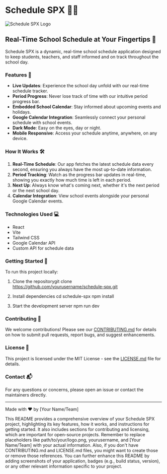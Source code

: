# Schedule SPX 📅✨
![Schedule SPX Logo](path/to/your/logo.png)

## Real-Time School Schedule at Your Fingertips 🚀

Schedule SPX is a dynamic, real-time school schedule application designed to keep students, teachers, and staff informed and on track throughout the school day.

### Features 🌟

- **Live Updates**: Experience the school day unfold with our real-time schedule tracker.
- **Period Progress**: Never lose track of time with our intuitive period progress bar.
- **Embedded School Calendar**: Stay informed about upcoming events and holidays.
- **Google Calendar Integration**: Seamlessly connect your personal schedule with school events.
- **Dark Mode**: Easy on the eyes, day or night.
- **Mobile Responsive**: Access your schedule anytime, anywhere, on any device.

### How It Works 🛠️

1. **Real-Time Schedule**: Our app fetches the latest schedule data every second, ensuring you always have the most up-to-date information.
2. **Period Tracking**: Watch as the progress bar updates in real-time, showing you exactly how much time is left in each period.
3. **Next Up**: Always know what's coming next, whether it's the next period or the next school day.
4. **Calendar Integration**: View school events alongside your personal Google Calendar events.

### Technologies Used 💻

- React
- Vite
- Tailwind CSS
- Google Calendar API
- Custom API for schedule data

### Getting Started 🚀

To run this project locally:

1. Clone the repositorygit clone https://github.com/yourusername/schedule-spx.git

2. Install dependencies
cd schedule-spx
npm install

3. Start the development server
npm run dev


### Contributing 🤝

We welcome contributions! Please see our [CONTRIBUTING.md](CONTRIBUTING.md) for details on how to submit pull requests, report bugs, and suggest enhancements.

### License 📄

This project is licensed under the MIT License - see the [LICENSE.md](LICENSE.md) file for details.

### Contact 📬

For any questions or concerns, please open an issue or contact the maintainers directly.

---

Made with ❤️ by [Your Name/Team]

This README provides a comprehensive overview of your Schedule SPX project, highlighting its key features, how it works, and instructions for getting started. It also includes sections for contributing and licensing, which are important for open-source projects.
Remember to replace placeholders like path/to/your/logo.png, yourusername, and [Your Name/Team] with your actual information. Also, if you don't have CONTRIBUTING.md and LICENSE.md files, you might want to create those or remove those references.
You can further enhance this README by adding screenshots of your application, badges (e.g., build status, version), or any other relevant information specific to your project.

